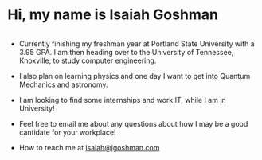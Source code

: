   <h1>Hi, my name is Isaiah Goshman</h1>

<img src="" alt="">

- Currently finishing my freshman year at Portland State University with a 3.95 GPA. I am then heading over to the University of Tennessee, Knoxville, to study computer engineering. 
- I also plan on learning physics and one day I want to get into Quantum Mechanics and astronomy.
- I am looking to find some internships and work IT, while I am in University!

- Feel free to email me about any questions about how I may be a good cantidate for your workplace!


- How to reach me at isaiah@igoshman.com
